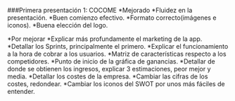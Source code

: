 ###Primera presentación 1: COCOME
*Mejorado
	*Fluidez en la presentación.
	*Buen comienzo efectivo.
	*Formato correcto(imágenes e iconos).
	*Buena elección del logo.
	
*Por mejorar
	*Explicar más profundamente el marketing de la app.
	*Detallar los Sprints, principalmente el primero.
	*Explicar el funcionamiento a la hora de cobrar a los usuarios.
	*Matriz de características respecto a los competidores.
	*Punto de inicio de la gráfica de ganancias.
	*Detallar de donde se obtienen los ingresos, explicar 3 estimaciones, peor mejor y media.
	*Detallar los costes de la empresa.
	*Cambiar las cifras de los costes, redondear.
	*Cambiar los iconos del SWOT por unos más fáciles de entender.